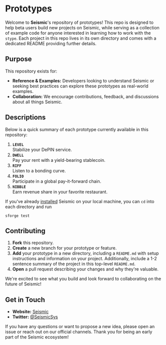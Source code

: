 # Prototypes

Welcome to **Seismic**'s repository of prototypes! This repo is designed to help beta users build new projects on Seismic, while serving as a collection of example code for anyone interested in learning how to work with the `stype`. Each project in this repo lives in its own directory and comes with a dedicated README providing further details.

## Purpose

This repository exists for:

- **Reference & Examples:** Developers looking to understand Seismic or seeking best practices can explore these prototypes as real-world examples.
- **Collaboration:** We encourage contributions, feedback, and discussions about all things Seismic.


## Descriptions

Below is a quick summary of each prototype currently available in this repository:

1. **`LEVEL`**  
   Stabilize your DePIN service.
1. **`DWELL`**  
   Pay your rent with a yield-bearing stablecoin.
1. **`RIFF`**  
   Listen to a bonding curve.
1. **`FOLIO`**  
   Participate in a global pay-it-forward chain.
1. **`NIBBLE`**  
   Earn revenue share in your favorite restaurant.

If you've already [installed](https://docs.seismic.systems/onboarding/publish-your-docs) Seismic on your local machine, you can `cd` into each directory and run
```
sforge test
```

## Contributing

1. **Fork** this repository.
2. **Create** a new branch for your prototype or feature.
3. **Add** your prototype in a new directory, including a `README.md` with setup instructions and information on your project. Additionally, include a 1-2 sentence summary of the project in this top-level `README.md`.
4. **Open** a pull request describing your changes and why they're valuable.

We're excited to see what you build and look forward to collaborating on the future of Seismic!

## Get in Touch

- **Website:** [Seismic](https://www.seismic.systems)
- **Twitter:** [@SeismicSys](https://x.com/SeismicSys)

If you have any questions or want to propose a new idea, please open an issue or reach out on our official channels. Thank you for being an early part of the Seismic ecosystem!
